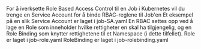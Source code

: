 For å iverksette Role Based Access Control til en Job i Kubernetes vil du trenge en Service Account for å binde RBAC-reglene til Job'en 
Et eksempel på en slik Service Account er laget i job-SA.yaml
En RBAC settes opp ved å lage en Role som inneholder hvilke rettigheter en skal ha tilgjengelig, og en Role Binding som knytter rettighetene til et Namespace (i dette tilfellet).
Role er laget i job-role.yaml
RoleBinding er laget i job-rolebinding.yaml

